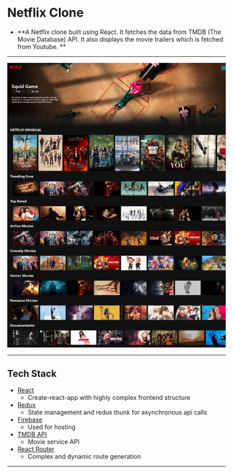 # Netflix Clone

- **A Netflix clone built using React. It fetches the data from TMDB (The Movie Database) API. It also displays the movie trailers which is fetched from Youtube.
  **

---

![Preview](netflix-preview.jpeg?raw=true)

---

## Tech Stack

- [React](https://github.com/facebook/react)
  - Create-react-app with highly complex frontend structure
- [Redux](https://redux.js.org/)
  - State management and redux thunk for asynchronous api calls
- [Firebase](https://firebase.google.com/)
  - Used for hosting
- [TMDB API](https://www.themoviedb.org/?language=en-US)
  - Movie service API
- [React Router](https://reacttraining.com/react-router/web/guides/quick-start)
  - Complex and dynamic route generation

---
